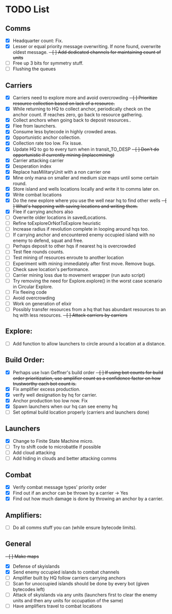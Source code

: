 # TODO List

## Comms

- [x] Headquarter count: Fix.
- [x] Lesser or equal priority message overwriting. If none found, overwrite oldest message.
~~- [ ] Add dedicated channels for maintaining count of units~~
- [ ] Free up 3 bits for symmetry stuff.
- [ ] Flushing the queues

## Carriers
- [x] Carriers need to explore more and avoid overcrowding
~~- [ ] Prioritize resource collection based on lack of a resource.~~
- [x] While returning to HQ to collect anchor, periodically check on the anchor count. If reaches zero, go back to resource gathering.
- [x] Collect anchors when going back to deposit resources..
- [x] Flee from launchers.
- [x] Consume less bytecode in highly crowded areas.
- [x] Opportunistic anchor collection.
- [x] Collection rate too low. Fix issue.
- [x] Update HQ to go to every turn when in transit_TO_DESP
~~- [ ] Don't do opportunistic if currently mining (inplacemining)~~
- [x] Carrier attacking carrier
- [x] Desperation index
- [x] Replace hasMilitaryUnit with a non carrier one
- [x] Mine only mana on smaller and medium size maps until some certain round.
- [x] Store island and wells locations locally and write it to comms later on.
- [x] Write combat locations
- [x] Do the new explore where you use the well near hq to find other wells
~~- [ ] What's happening with saving locations and writing them.~~
- [x] Flee if carrying anchors also
- [ ] Overwrite older locations in savedLocations.
- [ ] Refine toExploreOrNotToExplore heuristic
- [ ] Increase radius if revolution complete in looping around hqs too.
- [ ] If carrying anchor and encountered enemy occupied island with no enemy to defend, squat and free.
- [ ] Perhaps deposit to other hqs if nearest hq is overcrowded
- [ ] Test flee rounds counts.
- [ ] Test mining of resources enroute to another location
- [ ] Experiment with mining immediately after first move. Remove bugs.
- [ ] Check save location's performance.
- [ ] Carrier mining loss due to movement wrapper (run auto script)
- [ ] Try removing the need for Explore.explore() in the worst case scenario in Circular Explore.
- [ ] Fix fleeing code
- [ ] Avoid overcrowding
- [ ] Work on generation of elixir
- [ ] Possibly transfer resources from a hq that has abundant resources to an hq with less resources.
~~- [ ] Attack carriers by carriers~~

## Explore:
- [ ] Add function to allow launchers to circle around a location at a distance.

## Build Order:
- [x] Perhaps use Ivan Geffner's build order
~~- [ ] If using bot counts for build order prioritization, use amplifier count as a confidence factor on how trustworthy each bot count is.~~
- [x] Fix amplifier excess production.
- [x] verify well designation by hq for carrier.
- [x] Anchor production too low now. Fix
- [x] Spawn launchers when our hq can see enemy hq
- [ ] Set optimal build location properly (carriers and launchers done)

## Launchers

- [x] Change to Finite State Machine micro.
- [ ] Try to shift code to microbattle if possible
- [ ] Add cloud attacking
- [ ] Add hiding in clouds and better attacking comms

## Combat

- [x] Verify combat message types' priority order
- [x] Find out if an anchor can be thrown by a carrier -> Yes
- [x] Find out how much damage is done by throwing an anchor by a carrier.

## Amplifiers:
- [ ] Do all comms stuff you can (while ensure bytecode limits).

## General
~~- [ ]  Make maps~~
- [x]  Defense of skyislands
- [x]  Send enemy occupied islands to combat channels
- [ ]  Amplifier built by HQ follow carriers carrying anchors
- [ ]  Scan for unoccupied islands should be done by every bot (given bytecodes left)
- [ ]  Attack of skyislands via any units (launchers first to clear the enemy units and then any units for occupation of the same)
- [ ]  Have amplifiers travel to combat locations